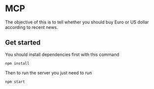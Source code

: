 # MCP

The objective of this is to tell whether you should buy Euro or US dollar according to recent news.

## Get started

You should install dependencies first with this command

```sh
npm install
```

Then to run the server you just need to run

```sh
npm start
```
